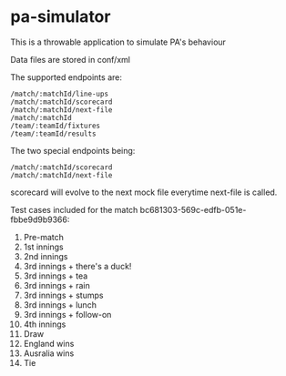 # pa-simulator
This is a throwable application to simulate PA's behaviour

Data files are stored in conf/xml

The supported endpoints are:

    /match/:matchId/line-ups
    /match/:matchId/scorecard
    /match/:matchId/next-file
    /match/:matchId 
    /team/:teamId/fixtures
    /team/:teamId/results

The two special endpoints being:


    /match/:matchId/scorecard
    /match/:matchId/next-file

scorecard will evolve to the next mock file everytime next-file is called.

Test cases included for the match bc681303-569c-edfb-051e-fbbe9d9b9366:

1. Pre-match
2. 1st innings
3. 2nd innings
4. 3rd innings + there's a duck!
5. 3rd innings + tea
6. 3rd innings + rain
7. 3rd innings + stumps
8. 3rd innings + lunch
9. 3rd innings + follow-on
10. 4th innings
11. Draw
12. England wins
13. Ausralia wins
14. Tie

